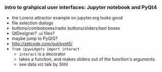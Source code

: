 ### intro to grahpical user interfaces: Jupyter notebook and PyQt4

- the Lorenz attractor example on jupyter.org looks good
- file selection dialogs
- buttons/comboboxes/radio buttons/sliders/text boxes
- QtDesigner? .ui files?
- maybe jump to PyQt5?
- http://zetcode.com/gui/pyqt5/
- `from ipywidgets import interact`
    - `interact` is a decorator
    - takes a function, and makes sliders out of the function's arguments
    - see data viz talk by Stihl
